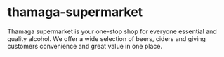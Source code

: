# thamaga-supermarket
Thamaga supermarket is your one-stop shop for everyone essential and quality alcohol. We offer a wide selection of beers, ciders and giving customers convenience and great value in one place.

